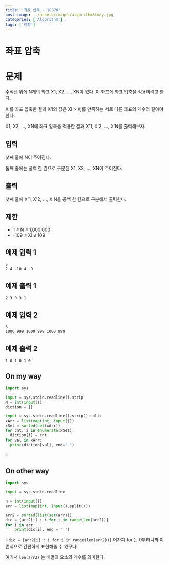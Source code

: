 ```yaml
---
title: '좌표 압축 - 18870'
post-image: ../assets/images/algorithmStudy.jpg
categories: ['Algorithm']
tags: ['정렬']
---
```


# 좌표 압축

# 문제

수직선 위에 N개의 좌표 X1, X2, ..., XN이 있다. 이 좌표에 좌표 압축을 적용하려고 한다.

Xi를 좌표 압축한 결과 X'i의 값은 Xi > Xj를 만족하는 서로 다른 좌표의 개수와 같아야 한다.

X1, X2, ..., XN에 좌표 압축을 적용한 결과 X'1, X'2, ..., X'N를 출력해보자.

## 입력

첫째 줄에 N이 주어진다.

둘째 줄에는 공백 한 칸으로 구분된 X1, X2, ..., XN이 주어진다.

## 출력

첫째 줄에 X'1, X'2, ..., X'N을 공백 한 칸으로 구분해서 출력한다.

## 제한

- 1 ≤ N ≤ 1,000,000
- -109 ≤ Xi ≤ 109

## 예제 입력 1

```
5
2 4 -10 4 -9
```

## 예제 출력 1

```
2 3 0 3 1
```

## 예제 입력 2

```
6
1000 999 1000 999 1000 999
```

## 예제 출력 2

```
1 0 1 0 1 0
```

## On my way

```python
import sys

input = sys.stdin.readline().strip
N = int(input())
diction = {}

input = sys.stdin.readline().strip().split
xArr = list(map(int, input()))
xSet = sorted(set(xArr))
for cnt, i in enumerate(xSet):
  diction[i] = cnt
for val in xArr:
  print(diction[val], end=" ")
```

💡

## On other way

```python
import sys

input = sys.stdin.readline

n = int(input())
arr = list(map(int, input().split()))

arr2 = sorted(list(set(arr)))
dic = {arr2[i] : i for i in range(len(arr2))}
for i in arr:
    print(dic[i], end = ' ')
```

💡`dic = {arr2[i] : i for i in range(len(arr2))}` 어차피 for 는 0부터니까 이런식으로 간편하게 표현해줄 수 있구나!

여기서 `len(arr2)` 는 배열의 요소의 개수를 의미한다.

